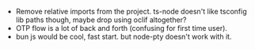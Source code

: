 - Remove relative imports from the project. ts-node doesn't like tsconfig lib paths though, maybe drop using oclif altogether?
- OTP flow is a lot of back and forth (confusing for first time user).
- bun js would be cool, fast start. but node-pty doesn't work with it.
